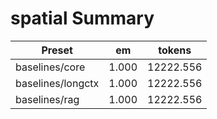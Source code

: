# spatial Summary

| Preset | em | tokens |
|---|---|---|
| baselines/core | 1.000 | 12222.556 |
| baselines/longctx | 1.000 | 12222.556 |
| baselines/rag | 1.000 | 12222.556 |
